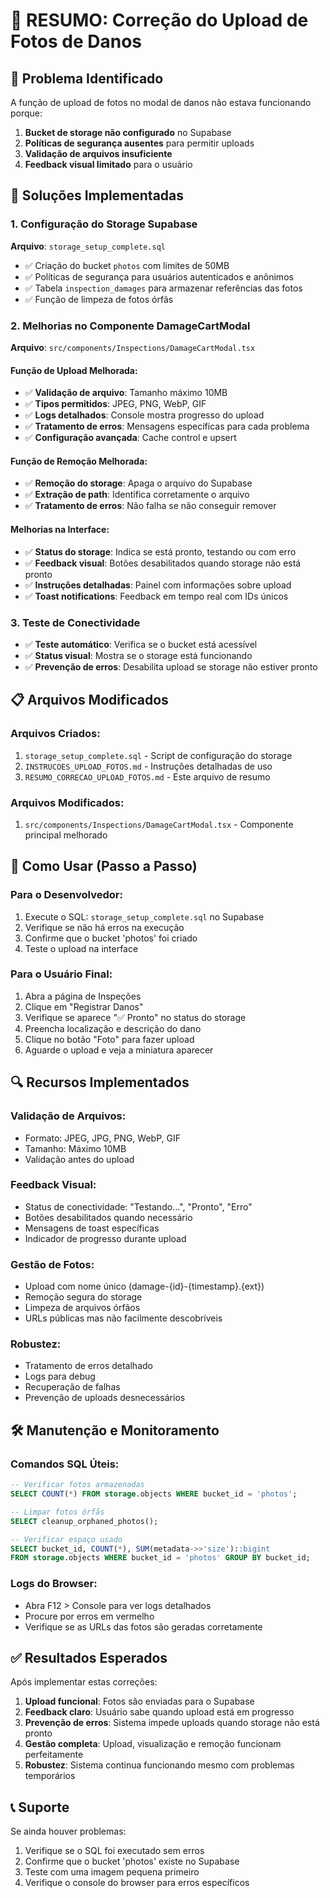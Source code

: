 # 📸 RESUMO: Correção do Upload de Fotos de Danos

## 🎯 Problema Identificado
A função de upload de fotos no modal de danos não estava funcionando porque:
1. **Bucket de storage não configurado** no Supabase
2. **Políticas de segurança ausentes** para permitir uploads
3. **Validação de arquivos insuficiente**
4. **Feedback visual limitado** para o usuário

## 🔧 Soluções Implementadas

### 1. Configuração do Storage Supabase
**Arquivo**: `storage_setup_complete.sql`
- ✅ Criação do bucket `photos` com limites de 50MB
- ✅ Políticas de segurança para usuários autenticados e anônimos
- ✅ Tabela `inspection_damages` para armazenar referências das fotos
- ✅ Função de limpeza de fotos órfãs

### 2. Melhorias no Componente DamageCartModal
**Arquivo**: `src/components/Inspections/DamageCartModal.tsx`

#### Função de Upload Melhorada:
- ✅ **Validação de arquivo**: Tamanho máximo 10MB
- ✅ **Tipos permitidos**: JPEG, PNG, WebP, GIF
- ✅ **Logs detalhados**: Console mostra progresso do upload
- ✅ **Tratamento de erros**: Mensagens específicas para cada problema
- ✅ **Configuração avançada**: Cache control e upsert

#### Função de Remoção Melhorada:
- ✅ **Remoção do storage**: Apaga o arquivo do Supabase
- ✅ **Extração de path**: Identifica corretamente o arquivo
- ✅ **Tratamento de erros**: Não falha se não conseguir remover

#### Melhorias na Interface:
- ✅ **Status do storage**: Indica se está pronto, testando ou com erro
- ✅ **Feedback visual**: Botões desabilitados quando storage não está pronto
- ✅ **Instruções detalhadas**: Painel com informações sobre upload
- ✅ **Toast notifications**: Feedback em tempo real com IDs únicos

### 3. Teste de Conectividade
- ✅ **Teste automático**: Verifica se o bucket está acessível
- ✅ **Status visual**: Mostra se o storage está funcionando
- ✅ **Prevenção de erros**: Desabilita upload se storage não estiver pronto

## 📋 Arquivos Modificados

### Arquivos Criados:
1. `storage_setup_complete.sql` - Script de configuração do storage
2. `INSTRUCOES_UPLOAD_FOTOS.md` - Instruções detalhadas de uso
3. `RESUMO_CORRECAO_UPLOAD_FOTOS.md` - Este arquivo de resumo

### Arquivos Modificados:
1. `src/components/Inspections/DamageCartModal.tsx` - Componente principal melhorado

## 🚀 Como Usar (Passo a Passo)

### Para o Desenvolvedor:
1. Execute o SQL: `storage_setup_complete.sql` no Supabase
2. Verifique se não há erros na execução
3. Confirme que o bucket 'photos' foi criado
4. Teste o upload na interface

### Para o Usuário Final:
1. Abra a página de Inspeções
2. Clique em "Registrar Danos"
3. Verifique se aparece "✅ Pronto" no status do storage
4. Preencha localização e descrição do dano
5. Clique no botão "Foto" para fazer upload
6. Aguarde o upload e veja a miniatura aparecer

## 🔍 Recursos Implementados

### Validação de Arquivos:
- Formato: JPEG, JPG, PNG, WebP, GIF
- Tamanho: Máximo 10MB
- Validação antes do upload

### Feedback Visual:
- Status de conectividade: "Testando...", "Pronto", "Erro"
- Botões desabilitados quando necessário
- Mensagens de toast específicas
- Indicador de progresso durante upload

### Gestão de Fotos:
- Upload com nome único (damage-{id}-{timestamp}.{ext})
- Remoção segura do storage
- Limpeza de arquivos órfãos
- URLs públicas mas não facilmente descobríveis

### Robustez:
- Tratamento de erros detalhado
- Logs para debug
- Recuperação de falhas
- Prevenção de uploads desnecessários

## 🛠 Manutenção e Monitoramento

### Comandos SQL Úteis:
```sql
-- Verificar fotos armazenadas
SELECT COUNT(*) FROM storage.objects WHERE bucket_id = 'photos';

-- Limpar fotos órfãs
SELECT cleanup_orphaned_photos();

-- Verificar espaço usado
SELECT bucket_id, COUNT(*), SUM(metadata->>'size')::bigint 
FROM storage.objects WHERE bucket_id = 'photos' GROUP BY bucket_id;
```

### Logs do Browser:
- Abra F12 > Console para ver logs detalhados
- Procure por erros em vermelho
- Verifique se as URLs das fotos são geradas corretamente

## ✅ Resultados Esperados

Após implementar estas correções:
1. **Upload funcional**: Fotos são enviadas para o Supabase
2. **Feedback claro**: Usuário sabe quando upload está em progresso
3. **Prevenção de erros**: Sistema impede uploads quando storage não está pronto
4. **Gestão completa**: Upload, visualização e remoção funcionam perfeitamente
5. **Robustez**: Sistema continua funcionando mesmo com problemas temporários

## 📞 Suporte
Se ainda houver problemas:
1. Verifique se o SQL foi executado sem erros
2. Confirme que o bucket 'photos' existe no Supabase
3. Teste com uma imagem pequena primeiro
4. Verifique o console do browser para erros específicos 